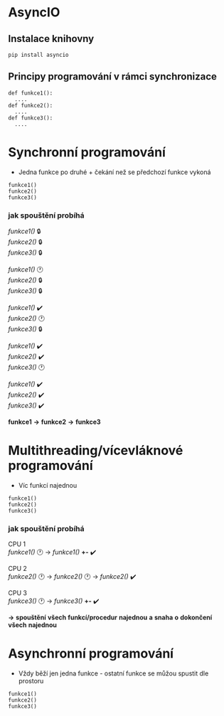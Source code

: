 # AsyncIO 


## Instalace knihovny
```
pip install asyncio
```
## Principy programování v rámci synchronizace
```
def funkce1():
  ....
def funkce2():
  ....
def funkce3():
  ....
```
# Synchronní programování
+ Jedna funkce po druhé + čekání než se předchozí funkce vykoná
```
funkce1()
funkce2()
funkce3()
```
### jak spouštění probíhá
*funkce1()* 🔒  
*funkce2()* 🔒  
*funkce3()* 🔒  

*funkce1()* 🕐  
*funkce2()* 🔒  
*funkce3()* 🔒  

*funkce1()* ✔️  
*funkce2()* 🕐  
*funkce3()* 🔒  

*funkce1()* ✔️  
*funkce2()* ✔️  
*funkce3()* 🕐  

*funkce1()* ✔️  
*funkce2()* ✔️  
*funkce3()* ✔️  

**funkce1** **->** **funkce2** **->** **funkce3**

# Multithreading/vícevláknové programování
+ Víc funkcí najednou
```
funkce1()
funkce2()
funkce3()
```
### jak spouštění probíhá
CPU 1  
*funkce1()* 🕐 -> *funkce1()* **+-** ✔️

CPU 2  
*funkce2()* 🕐 -> *funkce2()* 🕐 -> *funkce2()* ✔️

CPU 3  
*funkce3()* 🕐 -> *funkce3()* **+-** ✔️

**->** **spouštění** **všech** **funkcí/procedur** **najednou** **a** **snaha** **o** **dokončení** **všech** **najednou**

# Asynchronní programování
+ Vždy běží jen jedna funkce - ostatní funkce se můžou spustit dle prostoru
```
funkce1()
funkce2()
funkce3()
```
